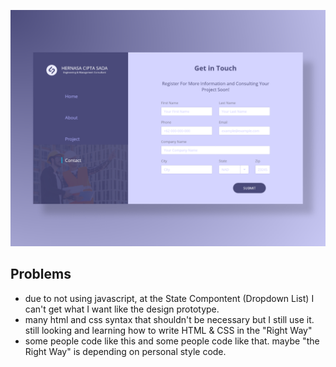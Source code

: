 ![](https://github.com/hanifgunawan/100-Days-CSS-Challenge/blob/master/001-Sign%20Up%20Form/Upload%20Twitter.png)

## Problems

* due to not using javascript, at the State Compontent (Dropdown List) I can't get what I want like the design prototype.
* many html and css syntax that shouldn't be necessary but I still use it. still looking and learning how to write HTML & CSS in the "Right Way"
* some people code like this and some people code like that. maybe "the Right Way" is depending on personal style code.


